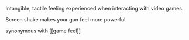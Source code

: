 Intangible, tactile feeling experienced when interacting with video games.

Screen shake makes your gun feel more powerful

synonymous with [[game feel]]